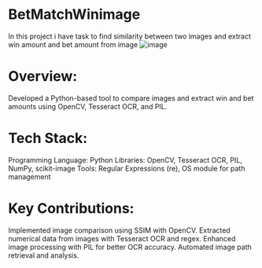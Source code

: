# BetMatchWinimage
In this project i have task to find similarity between two images and extract win amount and bet amount from image
![image](https://github.com/seemasangwan/BetMatchWinimage/assets/104920728/368060e3-7bdc-463d-b410-25adcb88e73a)
# Overview:
Developed a Python-based tool to compare images and extract win and bet amounts using OpenCV, Tesseract OCR, and PIL.

# Tech Stack:

Programming Language: Python
Libraries: OpenCV, Tesseract OCR, PIL, NumPy, scikit-image
Tools: Regular Expressions (re), OS module for path management
# Key Contributions:

Implemented image comparison using SSIM with OpenCV.
Extracted numerical data from images with Tesseract OCR and regex.
Enhanced image processing with PIL for better OCR accuracy.
Automated image path retrieval and analysis.
